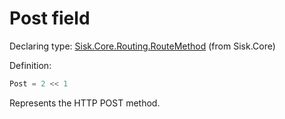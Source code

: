 <!--

Copyrights 2023 Sisk Framework - CypherPotato
Published under MIT license

!!! DO NOT EDIT THIS FILE !!!
This file was generated by a tool in the Sisk package. To edit the information in this documentation,
edit the XML documentation present in the Sisk source code.

-->


# Post field

Declaring type: [Sisk.Core.Routing.RouteMethod](/spec/Sisk.Core.Routing.RouteMethod.md) (from Sisk.Core)


Definition:

```cs
Post = 2 << 1
```

Represents the HTTP POST method.

